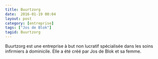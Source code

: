 ```yaml
---
title: Buurtzorg
date:  2016-01-19 00:04
layout: post
category: [entreprise]
tags: ["Jos de Blok"]
tagid: Buurtzorg
---
```


Buurtzorg est une entreprise à but non lucratif spécialisée dans les soins infirmiers à dominicile. Elle a été créé par Jos de Blok et sa femme.
